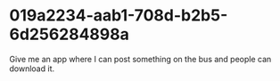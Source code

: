 # 019a2234-aab1-708d-b2b5-6d256284898a
Give me an app where I can post something on the bus and people can download it.
